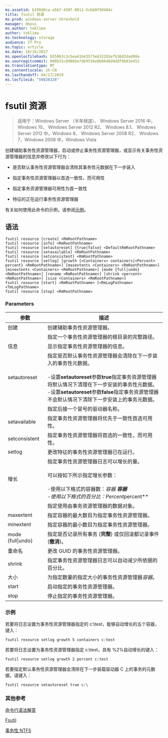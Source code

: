 ```yaml
---
ms.assetid: b198d8ca-a5b7-430f-8911-5cbb9f50484c
title: fsutil 资源
ms.prod: windows-server-threshold
manager: dmoss
ms.author: toklima
author: toklima
ms.technology: storage
audience: IT Pro
ms.topic: article
ms.date: 10/16/2017
ms.openlocfilehash: b55063c3c5ea41b43573e6322b5efb36d2dad90e
ms.sourcegitcommit: 0d0b32c8986ba7db9536e0b8648d4ddf9b03e452
ms.translationtype: MT
ms.contentlocale: zh-CN
ms.lasthandoff: 04/17/2019
ms.locfileid: "59828328"
---
```

# <a name="fsutil-resource"></a>fsutil 资源
>适用于：Windows Server （半年频道）、 Windows Server 2016 中，Windows 10、 Windows Server 2012 R2、 Windows 8.1、 Windows Server 2012 中，Windows 8、 Windows Server 2008 R2、 Windows 7，Windows 2008 中，Windows Vista

创建辅助事务性资源管理器，启动或停止事务性资源管理器，或显示有关事务性资源管理器的信息并修改以下行为：

-   是否默认事务性资源管理器会清除其事务性元数据在下一步装入

-   指定事务性资源管理器以首选一致性，而可用性

-   指定事务资源管理器可用性为首一致性

-   特征的正在运行事务性资源管理器

有关如何使用此命令的示例，请参阅[示例](#BKMK_examples)。

## <a name="syntax"></a>语法

```
fsutil resource [create] <RmRootPathname>
fsutil resource [info] <RmRootPathname>
fsutil resource [setautoreset] {true|false} <DefaultRmRootPathname>
fsutil resource [setavailable] <RmRootPathname>
fsutil resource [setconsistent] <RmRootPathname>
fsutil resource [setlog] [growth {<Containers> containers|<Percent> percent} <RmRootPathname>] [maxextents <Containers> <RmRootPathname>] [minextents <Containers> <RmRootPathname>] [mode {full|undo} <RmRootPathname>] [rename <RmRootPathname>] [shrink <percent> <RmRootPathname>] [size <Containers> <RmRootPathname>]
fsutil resource [start] <RmRootPathname> [<RmLogPathname> <TmLogPathname>
fsutil resource [stop] <RmRootPathname>

```

### <a name="parameters"></a>Parameters

|参数|描述|
|-------------|---------------|
|创建|创建辅助事务性资源管理器。|
|<RmRootPathname>|指定一个事务性资源管理器的根目录的完整路径。|
|信息|显示指定事务性资源管理器的信息。|
|setautoreset|指定是否默认事务性资源管理器会清除在下一步装入的事务性元数据。<br /><br />-设置**setautoreset**参数**true**指定事务资源管理器将默认情况下清理在下一步安装的事务性元数据。<br />-设置**setautoreset**参数**false**指定事务资源管理器不会默认情况下清除下一步安装上的事务元数据。|
|<DefaultRmRootPathname>|指定后接一个冒号的驱动器名称。|
|setavailable|指定事务性资源管理器将优先于一致性首选可用性。|
|setconsistent|指定事务性资源管理器将首选的一致性，而可用性。|
|setlog|更改特征的事务性资源管理器已在运行。|
|增长|指定事务性资源管理器日志可以增长的量。<br /><br />可以按如下所示指定增长参数：<br /><br />-使用以下格式的容器数：*容器 ***容器**<br />-使用以下格式的百分比：*Percent***percent**|
|<containers>|指定使用由事务资源管理器的数据对象。|
|maxextent|指定容器的最大数目为指定事务性资源管理器。|
|minextent|指定容器的最小数目为指定事务性资源管理器。|
|mode {full&#124;undo}|指定是否记录所有事务 (**完整**) 或仅回滚都记录事件 (**撤消**)。|
|重命名|更改 GUID 的事务性资源管理器。|
|shrink|指定事务性资源管理器日志可以自动减少所依据的百分比。|
|大小|为指定数量的指定大小的事务性资源管理器*容器*。|
|start|启动指定的事务性资源管理器。|
|stop|停止指定的事务性资源管理器。|

### <a name="BKMK_examples"></a>示例
若要将日志设置为事务性资源管理器指定的 c:\test，能够自动增长的五个容器，键入：

```
fsutil resource setlog growth 5 containers c:test
```

若要将日志设置为事务性资源管理器指定 c:\test，具有 %2%自动增长的键入：

```
fsutil resource setlog growth 2 percent c:test
```

若要指定默认事务性资源管理器会清除在下一步装载驱动器 C 上的事务的元数据，请键入：

```
fsutil resource setautoreset true c:\  
```

### <a name="additional-references"></a>其他参考
[命令行语法解答](Command-Line-Syntax-Key.md)

[Fsutil](Fsutil.md)

[事务性 NTFS](https://go.microsoft.com/fwlink/?LinkID=165402)


